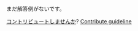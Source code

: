 
まだ解答例がないです。

[コントリビュートしませんか](https://github.com/BFEdev/BFE.dev-solutions/blob/main/quiz/this-iii_ja.md)?  [Contribute guideline](https://github.com/BFEdev/BFE.dev-solutions#how-to-contribute)
